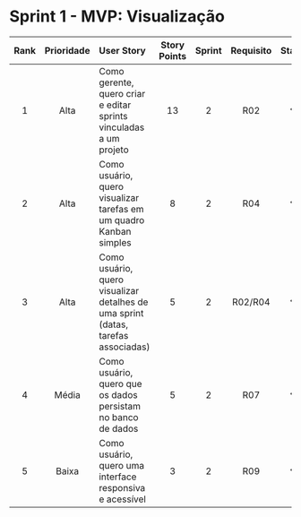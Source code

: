 # Sprint 1 - MVP: Visualização

| Rank | Prioridade | User Story | Story Points | Sprint | Requisito | Status |
|:----:|:----------:|:-----------|:------------:|:------:|:---------:|:------------:|
| 1 | Alta | Como gerente, quero criar e editar sprints vinculadas a um projeto | 13 | 2 | R02 | 📋 |
| 2 | Alta | Como usuário, quero visualizar tarefas em um quadro Kanban simples | 8 | 2 | R04 | 📋 |
| 3 | Alta | Como usuário, quero visualizar detalhes de uma sprint (datas, tarefas associadas) | 5 | 2 | R02/R04 | 📋 |
| 4 | Média | Como usuário, quero que os dados persistam no banco de dados | 5 | 2 | R07 | 📋 |
| 5 | Baixa | Como usuário, quero uma interface responsiva e acessível | 3 | 2 | R09 | 📋 |
